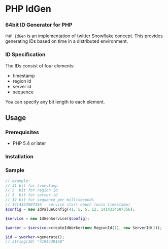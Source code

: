 # PHP IdGen

### 64bit ID Generator for PHP

`PHP IdGen` is an implementation of twitter Snowflake concept. This provides generating IDs based on time in a distributed environment.

### ID Specification

The IDs consist of four elements:

 - timestamp
 - region id
 - server id
 - sequence

You can specify any bit length to each element.

## Usage

### Prerequisites

 - PHP 5.4 or later

### Installation

### Sample

```php
// example:
// 41 bit for timestamp
// 5  bit for region id
// 5  bit for server id
// 12 bit for sequence per milliseconds
// 1414334507356 - service start epoch (unix timestamp)
$config = new IdValueConfig(41, 5, 5, 12, 1414334507356);

$service = new IdGenService($config);

$worker = $service->createIdWorker(new RegionId(1), new ServerId(1));

$id = $worker->generate();
// string(10) "4194439168"

```
